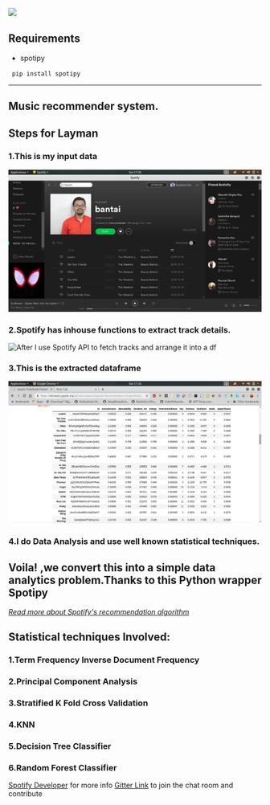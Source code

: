 ![](https://ucalyptus.github.io/Spotify-Recommendation-Engine/spotify.gif)

## Requirements
* spotipy
```bash
 pip install spotipy
```

***
## Music recommender system.
## Steps for Layman
### 1.This is my input data
![This is my playlist I feed it to ](images/playlist_screenshot.png)
### 2.Spotify has inhouse functions to  extract track details.
![After I use Spotify API to fetch tracks and arrange it into a df ](https://developer.spotify.com/assets/WebAPI_intro.png)
### 3.This is the extracted dataframe
![Dataframe](images/dataframe_screenshot.png)
### 4.I do Data Analysis and use well known statistical techniques.

## Voila! ,we convert this into a simple data analytics problem.Thanks to this Python wrapper Spotipy


*[Read more about Spotify's recommendation algorithm](Implicit-Matrix-Factorization.md)*

## Statistical techniques Involved:
### 1.Term Frequency Inverse Document Frequency
### 2.Principal Component Analysis
### 3.Stratified K Fold Cross Validation
### 4.KNN
### 5.Decision Tree Classifier
### 6.Random Forest Classifier
[Spotify Developer](https://beta.developer.spotify.com/documentation/web-api/) for more info 
[Gitter Link](https://gitter.im/Spotify-Recommendation-Engine/community) to join the chat room and contribute
